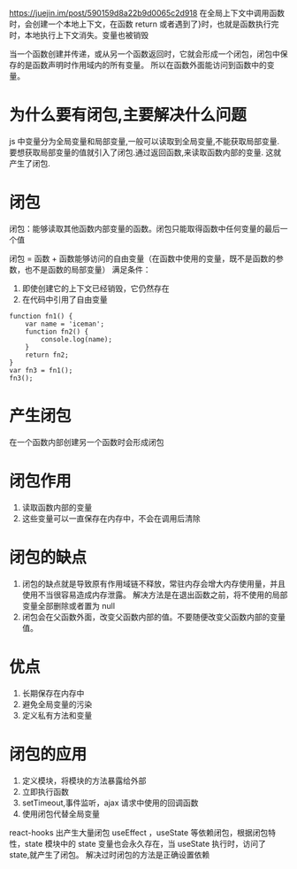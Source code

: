 https://juejin.im/post/590159d8a22b9d0065c2d918
在全局上下文中调用函数时，会创建一个本地上下文，在函数 return 或者遇到了}时，也就是函数执行完时，本地执行上下文消失。变量也被销毁

当一个函数创建并传递，或从另一个函数返回时，它就会形成一个闭包，闭包中保存的是函数声明时作用域内的所有变量。 所以在函数外面能访问到函数中的变量。

# 为什么要有闭包,主要解决什么问题

js 中变量分为全局变量和局部变量,一般可以读取到全局变量,不能获取局部变量.
要想获取局部变量的值就引入了闭包.通过返回函数,来读取函数内部的变量. 这就产生了闭包.

# 闭包

闭包：能够读取其他函数内部变量的函数。闭包只能取得函数中任何变量的最后一个值

闭包 = 函数 + 函数能够访问的自由变量（在函数中使用的变量，既不是函数的参数，也不是函数的局部变量）
满足条件：

1. 即使创建它的上下文已经销毁，它仍然存在
2. 在代码中引用了自由变量

```
function fn1() {
	var name = 'iceman';
	function fn2() {
		console.log(name);
	}
	return fn2;
}
var fn3 = fn1();
fn3();
```

# 产生闭包

在一个函数内部创建另一个函数时会形成闭包

# 闭包作用

1. 读取函数内部的变量
2. 这些变量可以一直保存在内存中，不会在调用后清除

# 闭包的缺点

1. 闭包的缺点就是导致原有作用域链不释放，常驻内存会增大内存使用量，并且使用不当很容易造成内存泄露。
   解决方法是在退出函数之前，将不使用的局部变量全部删除或者置为 null
2. 闭包会在父函数外面，改变父函数内部的值。不要随便改变父函数内部的变量值。

# 优点

1. 长期保存在内存中
2. 避免全局变量的污染
3. 定义私有方法和变量

# 闭包的应用

1. 定义模块，将模块的方法暴露给外部
2. 立即执行函数
3. setTimeout,事件监听，ajax 请求中使用的回调函数
4. 使用闭包代替全局变量

react-hooks 出产生大量闭包
useEffect ，useState 等依赖闭包，根据闭包特性，state 模块中的 state 变量也会永久存在，当 useState 执行时，访问了 state,就产生了闭包。
解决过时闭包的方法是正确设置依赖
